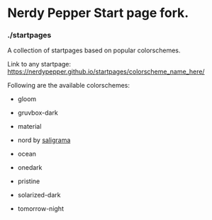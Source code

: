 # Nerdy Pepper Start page fork.

### ./startpages

A collection of startpages based on popular colorschemes.

Link to any startpage: https://nerdypepper.github.io/startpages/colorscheme_name_here/

Following are the available colorschemes:

- gloom

- gruvbox-dark

- material

- nord by [saligrama](https://github.com/saligrama/)

- ocean

- onedark

- pristine

- solarized-dark

- tomorrow-night
